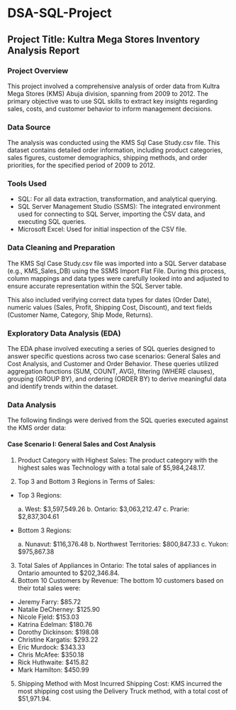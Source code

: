 # DSA-SQL-Project
## Project Title: Kultra Mega Stores Inventory Analysis Report

### Project Overview
This project involved a comprehensive analysis of order data from Kultra Mega Stores (KMS) Abuja division, spanning from 2009 to 2012. The primary objective was to use SQL skills to extract key insights regarding sales, costs, and customer behavior to inform management decisions.

### Data Source
The analysis was conducted using the KMS Sql Case Study.csv file. This dataset contains detailed order information, including product categories, sales figures, customer demographics, shipping methods, and order priorities, for the specified period of 2009 to 2012.

### Tools Used
-	SQL: For all data extraction, transformation, and analytical querying.
-	SQL Server Management Studio (SSMS): The integrated environment used for connecting to SQL Server, importing the CSV data, and executing SQL queries.
-	Microsoft Excel: Used for initial inspection of the CSV file.

### Data Cleaning and Preparation
The KMS Sql Case Study.csv file was imported into a SQL Server database (e.g., KMS_Sales_DB) using the SSMS Import Flat File. During this process, column mappings and data types were carefully looked into and adjusted to ensure accurate representation within the SQL Server table. 

This also included verifying correct data types for dates (Order Date), numeric values (Sales, Profit, Shipping Cost, Discount), and text fields (Customer Name, Category, Ship Mode, Returns).

### Exploratory Data Analysis (EDA)
The EDA phase involved executing a series of SQL queries designed to answer specific questions across two case scenarios: General Sales and Cost Analysis, and Customer and Order Behavior. These queries utilized aggregation functions (SUM, COUNT, AVG), filtering (WHERE clauses), grouping (GROUP BY), and ordering (ORDER BY) to derive meaningful data and identify trends within the dataset.

### Data Analysis 
The following findings were derived from the SQL queries executed against the KMS order data:
#### Case Scenario I: General Sales and Cost Analysis

1. Product Category with Highest Sales:
	The product category with the highest sales was Technology with a total sale of $5,984,248.17.

2. Top 3 and Bottom 3 Regions in Terms of Sales:
  - Top 3 Regions:
    
    a. West: $3,597,549.26
    b. Ontario: $3,063,212.47
    c. Prarie: $2,837,304.61
  - Bottom 3 Regions:
    
    a. Nunavut: $116,376.48
    b. Northwest Territories: $800,847.33
    c. Yukon: $975,867.38
    
3.	Total Sales of Appliances in Ontario:
The total sales of appliances in Ontario amounted to $202,346.84.
4.	Bottom 10 Customers by Revenue:
The bottom 10 customers based on their total sales were:
  - Jeremy Farry: $85.72
  - Natalie DeCherney: $125.90
  - Nicole Fjeld: $153.03
  - Katrina Edelman: $180.76
  - Dorothy Dickinson: $198.08
  - Christine Kargatis: $293.22
  - Eric Murdock: $343.33
  - Chris McAfee: $350.18
  - Rick Huthwaite: $415.82
  - Mark Hamilton: $450.99
5.	Shipping Method with Most Incurred Shipping Cost:
KMS incurred the most shipping cost using the Delivery Truck method, with a total cost of $51,971.94.

